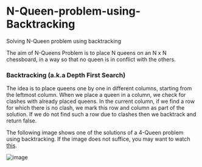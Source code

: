 # N-Queen-problem-using-Backtracking
Solving N-Queen problem using backtracking

The aim of N-Queens Problem is to place N queens on an N x N chessboard, in a way so that no queen is in conflict with the others.

### Backtracking (a.k.a Depth First Search)
The idea is to place queens one by one in different columns, starting from the leftmost column. When we place a queen in a column, we check for clashes with already placed queens. In the current column, if we find a row for which there is no clash, we mark this row and column as part of the solution. If we do not find such a row due to clashes then we backtrack and return false.

The following image shows one of the solutions of a 4-Queen problem using backtracking. If the image does not suffice, you may want to watch [this](https://www.youtube.com/watch?v=0DeznFqrgAI).

![image](https://github.com/waqqasiq/N-Queen-problem-using-backtracking/blob/master/backtracking.png)
